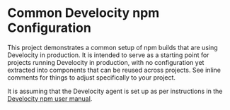 # Common Develocity npm Configuration

This project demonstrates a common setup of npm builds that are using Develocity in production. It is intended to serve as a starting point for projects running Develocity in production, with no configuration yet extracted into components that can be reused across projects. See inline comments for things to adjust specifically to your project.

It is assuming that the Develocity agent is set up as per instructions in the [Develocity npm user manual](https://docs.gradle.com/develocity/npm-agent/#getting_set_up).
